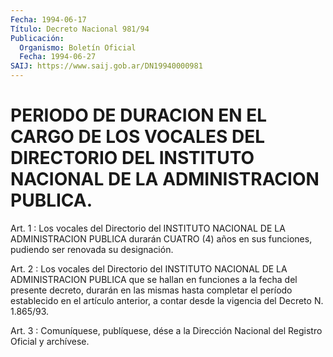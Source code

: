 ```yaml
---
Fecha: 1994-06-17
Título: Decreto Nacional 981/94
Publicación:
  Organismo: Boletín Oficial
  Fecha: 1994-06-27
SAIJ: https://www.saij.gob.ar/DN19940000981
---
```

# PERIODO DE DURACION EN EL CARGO DE LOS VOCALES DEL DIRECTORIO DEL INSTITUTO NACIONAL DE LA ADMINISTRACION PUBLICA.

<a id="1"></a>
Art.  1 : Los vocales del Directorio del INSTITUTO NACIONAL DE LA  ADMINISTRACION    PUBLICA   durarán  CUATRO  (4)  años  en  sus funciones, pudiendo ser renovada su designación.

<a id="2"></a>
Art.  2 : Los vocales del Directorio del INSTITUTO NACIONAL DE LA ADMINISTRACION  PUBLICA  que  se  hallan en funciones a la fecha del  presente  decreto, durarán en las mismas  hasta  completar  el período establecido  en  el  artículo  anterior,  a contar desde la vigencia del Decreto N. 1.865/93.

<a id="3"></a>
Art. 3 : Comuníquese, publíquese, dése a la Dirección Nacional del Registro Oficial y archívese.